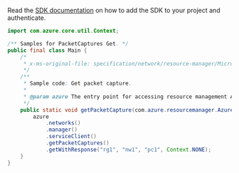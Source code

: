Read the [SDK documentation](https://github.com/Azure/azure-sdk-for-java/blob/azure-resourcemanager_2.10.0/sdk/resourcemanager/azure-resourcemanager/README.md) on how to add the SDK to your project and authenticate.

```java
import com.azure.core.util.Context;

/** Samples for PacketCaptures Get. */
public final class Main {
    /*
     * x-ms-original-file: specification/network/resource-manager/Microsoft.Network/stable/2021-05-01/examples/NetworkWatcherPacketCaptureGet.json
     */
    /**
     * Sample code: Get packet capture.
     *
     * @param azure The entry point for accessing resource management APIs in Azure.
     */
    public static void getPacketCapture(com.azure.resourcemanager.AzureResourceManager azure) {
        azure
            .networks()
            .manager()
            .serviceClient()
            .getPacketCaptures()
            .getWithResponse("rg1", "nw1", "pc1", Context.NONE);
    }
}
```
